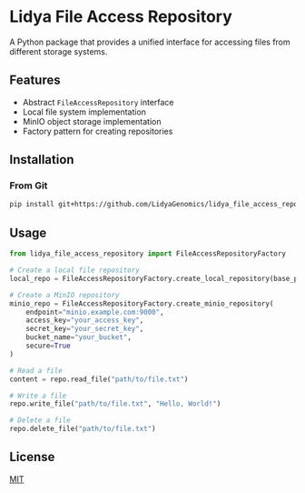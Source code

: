 # Lidya File Access Repository

A Python package that provides a unified interface for accessing files from different storage systems.

## Features

- Abstract `FileAccessRepository` interface
- Local file system implementation
- MinIO object storage implementation
- Factory pattern for creating repositories

## Installation

### From Git

```bash
pip install git+https://github.com/LidyaGenomics/lidya_file_access_repository.git
```

## Usage

```python
from lidya_file_access_repository import FileAccessRepositoryFactory

# Create a local file repository
local_repo = FileAccessRepositoryFactory.create_local_repository(base_path="/path/to/local/storage")

# Create a MinIO repository
minio_repo = FileAccessRepositoryFactory.create_minio_repository(
    endpoint="minio.example.com:9000",
    access_key="your_access_key",
    secret_key="your_secret_key",
    bucket_name="your_bucket",
    secure=True
)

# Read a file
content = repo.read_file("path/to/file.txt")

# Write a file
repo.write_file("path/to/file.txt", "Hello, World!")

# Delete a file
repo.delete_file("path/to/file.txt")
```

## License

[MIT](LICENSE) 